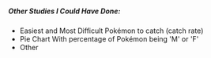 [//]: # "- Quantity of pokemon increased from gen to gen"
[//]: # "- Radar chart but with worst and best pkmn"
[//]: # "- Pokekon quantity filtered by type"
[//]: # "- Avg stats for each generation compared to the others"
[//]: # "- Lightest pokemon"
[//]: # "- Heaviest Pokemon"
[//]: # "- Fastest Pokemon"
[//]: # "- Tallest Pokemon"
[//]: # "- Smallest Pokemon"
[//]: # "- Compare Best and Worse Pokemon per Generation "
[//]: # "- Best/Worst Legendary Pokemon"
[//]: # (- Export to SQLAlchemy)
[//]: # (- Using Ufunc)
[//]: # (- Best/Worst "Normal Pokemon)
[//]: # (- Best/Worst Mythic Pokemon)
[//]: # (- Starter 1st evo comparison)
[//]: # (- How many pokemon for each "slice" of tot exp to lv 100)
[//]: # (- How many Pokemon have hidden ability)

##### Other Studies I Could Have Done:
- Easiest and Most Difficult Pokémon to catch (catch rate)
- Pie Chart With percentage of Pokémon being 'M' or 'F'
- Other


